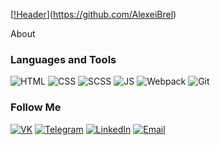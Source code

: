 [[!Header](https://github.com/AlexeiBrel/AlexeiBrel/blob/main/assest/gif.gif)](https://github.com/AlexeiBrel)

About

### Languages and Tools
![HTML](https://img.shields.io/badge/-HTML-black?style=for-the-badge&logo=HTML5)
![CSS](https://img.shields.io/badge/-CSS-black?style=for-the-badge&logo=CSS3)
![SCSS](https://img.shields.io/badge/-SCSS-black?style=for-the-badge&logo=SASS)
![JS](https://img.shields.io/badge/-JS-black?style=for-the-badge&logo=JavaScript)
![Webpack](https://img.shields.io/badge/-Webpack-black?style=for-the-badge&logo=Webpack)
![Git](https://img.shields.io/badge/-Git-black?style=for-the-badge&logo=Git)

### Follow Me
[![VK](https://img.shields.io/badge/-Vk-black?style=for-the-badge&logo=Vk)](https://vk.com/id165082079)
[![Telegram](https://img.shields.io/badge/-Telegram-black?style=for-the-badge&logo=Telegram)](https://t.me/Aliaksei_Brel)
[![LinkedIn](https://img.shields.io/badge/-LinkedIn-black?style=for-the-badge&logo=LinkedIn)](https://www.linkedin.com/in/алексей-брель-7b98491a2)
[![Email](https://img.shields.io/badge/-Email-black?style=for-the-badge&logo=Email)](brel.2000@mail.ru)

 